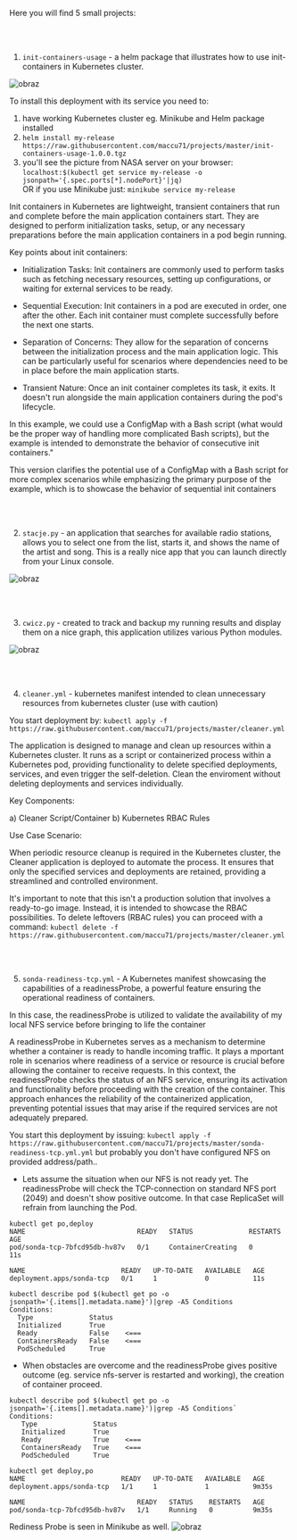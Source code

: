 Here you will find 5 small projects:

<br/><br/> 

1) `init-containers-usage` - a helm package that illustrates how to use init-containers in Kubernetes cluster. 

![obraz](https://github.com/maccu71/projects/assets/51779238/d982af6a-e8ef-4a85-b30a-4619db6070a1)

To install this deployment with its service you need to:
1) have working Kubernetes cluster eg. Minikube and Helm package installed
2) `helm install my-release https://raw.githubusercontent.com/maccu71/projects/master/init-containers-usage-1.0.0.tgz`
3) you'll see the picture from NASA server on your browser:   `localhost:$(kubectl get service my-release -o jsonpath='{.spec.ports[*].nodePort}'|jq)`  
OR if you use Minikube just: `minikube service my-release`

Init containers in Kubernetes are lightweight, transient containers that run and complete before the main application containers start. They are designed to perform initialization tasks, setup, or any necessary preparations before the main application containers in a pod begin running.

Key points about init containers:

- Initialization Tasks: Init containers are commonly used to perform tasks such as fetching necessary resources, setting up configurations, or waiting for external services to be ready.

- Sequential Execution: Init containers in a pod are executed in order, one after the other. Each init container must complete successfully before the next one starts.

- Separation of Concerns: They allow for the separation of concerns between the initialization process and the main application logic. This can be particularly useful for scenarios where dependencies need to be in place before the main application starts.

- Transient Nature: Once an init container completes its task, it exits. It doesn't run alongside the main application containers during the pod's lifecycle.

In this example, we could use a ConfigMap with a Bash script (what would be the proper way of handling more complicated Bash scripts), but the example is intended to demonstrate the behavior of consecutive init containers."

This version clarifies the potential use of a ConfigMap with a Bash script for more complex scenarios while emphasizing the primary purpose of the example, which is to showcase the behavior of sequential init containers

<br/><br/> 

2) `stacje.py` - an application that searches for available radio stations, allows you to select one from the list, starts it, and shows the name of the artist and song. This is a really nice app that you can launch directly from your Linux console.

![obraz](https://github.com/maccu71/projects/assets/51779238/ed8fc9dc-b2ab-41fe-a0d5-b0b1d88a57f6)

<br/><br/> 

3) `cwicz.py` - created to track and backup my running results and display them on a nice graph, this application utilizes various Python modules.
   
![obraz](https://github.com/maccu71/projects/assets/51779238/4cd59ca3-d49e-435e-a71b-6646fa46218e)

<br/><br/> 

4) `cleaner.yml` - kubernetes manifest intended to clean unnecessary resources from kubernetes cluster (use with caution)

You start deployment by: `kubectl apply -f https://raw.githubusercontent.com/maccu71/projects/master/cleaner.yml`

The application is designed to manage and clean up resources within a Kubernetes cluster. It runs as a script or containerized process within a Kubernetes pod, providing functionality to delete specified deployments, services, and even trigger the self-deletion. Clean the enviroment without deleting deployments and services individually.

Key Components:

   a) Cleaner Script/Container
   b) Kubernetes RBAC Rules

Use Case Scenario:

When periodic resource cleanup is required in the Kubernetes cluster, the Cleaner application is deployed to automate the process. It ensures that only the specified services and deployments are retained, providing a streamlined and controlled environment.

It's important to note that this isn't a production solution that involves a ready-to-go image. Instead, it is intended to showcase the RBAC possibilities.
To delete leftovers (RBAC rules) you can proceed with a command:
`kubectl delete -f https://raw.githubusercontent.com/maccu71/projects/master/cleaner.yml`


<br/><br/> 

5) `sonda-readiness-tcp.yml` - A Kubernetes manifest showcasing the capabilities of a readinessProbe, a powerful feature ensuring the operational readiness of containers. 

In this case, the readinessProbe is utilized to validate the availability of my local NFS service before bringing to life the container

A readinessProbe in Kubernetes serves as a mechanism to determine whether a container is ready to handle incoming traffic. It plays a mportant role in scenarios where readiness of a service or resource is crucial before allowing the container to receive requests. In this context, the readinessProbe checks the status of an NFS service, ensuring its activation and functionality before proceeding with the creation of the container. This approach enhances the reliability of the containerized application, preventing potential issues that may arise if the required services are not adequately prepared.

You start this deployment by issuing: `kubectl apply -f https://raw.githubusercontent.com/maccu71/projects/master/sonda-readiness-tcp.yml.yml` but probably you don't have configured NFS on provided address/path..

- Lets assume the situation when our NFS is not ready yet. The readinessProbe will check the TCP-connection on standard NFS port (2049) and doesn't show positive outcome. In that case ReplicaSet will refrain from launching the Pod.
```
kubectl get po,deploy
NAME                            READY   STATUS              RESTARTS   AGE
pod/sonda-tcp-7bfcd95db-hv87v   0/1     ContainerCreating   0          11s

NAME                        READY   UP-TO-DATE   AVAILABLE   AGE
deployment.apps/sonda-tcp   0/1     1            0           11s

kubectl describe pod $(kubectl get po -o jsonpath='{.items[].metadata.name}')|grep -A5 Conditions
Conditions:
  Type              Status
  Initialized       True
  Ready             False    <===
  ContainersReady   False    <===
  PodScheduled      True
```


- When obstacles are overcome and the readinessProbe gives positive outcome (eg. service nfs-server is restarted and working), the creation of container proceed.
```
kubectl describe pod $(kubectl get po -o jsonpath='{.items[].metadata.name}')|grep -A5 Conditions`
Conditions:
   Type              Status
   Initialized       True
   Ready             True    <===
   ContainersReady   True    <===
   PodScheduled      True

kubectl get deploy,po
NAME                        READY   UP-TO-DATE   AVAILABLE   AGE
deployment.apps/sonda-tcp   1/1     1            1           9m35s

NAME                            READY   STATUS    RESTARTS   AGE
pod/sonda-tcp-7bfcd95db-hv87v   1/1     Running   0          9m35s
```

Rediness Probe is seen in Minikube as well. 
![obraz](https://github.com/maccu71/projects/assets/51779238/de056979-0c0f-4860-aa6a-0e14aeba2f2e)




